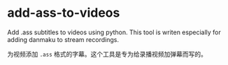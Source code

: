 # add-ass-to-videos

Add .ass subtitles to videos using python. This tool is writen especially for adding danmaku to stream recordings.

为视频添加 `.ass` 格式的字幕。这个工具是专为给录播视频加弹幕而写的。
